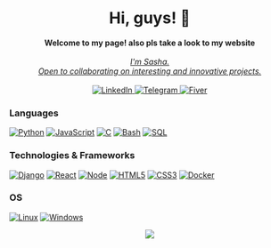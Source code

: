 <h1 align="center">Hi, guys! 👋 </h1>
  
<p align="center">
    <b>Welcome to my page! also pls take a look to my website <a href="https://smikayel.com"></b><br><br>
    <i>
        I'm Sasha.<br>
        Open to collaborating on interesting and innovative projects.<br>
    </i><br>
    <a href="https://www.linkedin.com/in/smikayel">
        <img src="https://img.shields.io/badge/LinkedIn-blue?style=flat-square&logo=linkedin" alt="LinkedIn">
    </a>
    <a href="https://t.me/smikayel">
        <img src="https://img.shields.io/badge/telegram-blue?style=flat-square&logo=telegram" alt="Telegram">
    </a>
    <a href="https://fiverr.com/sash_mikayelyan">
        <img src="https://img.shields.io/badge/Fiver-green?style=flat-square&logo=Fiver" alt="Fiver">
    </a>
</p>
 
### Languages
[![Python](https://img.shields.io/badge/python-black?style=for-the-badge&logo=python)](https://github.com/smikayel)
[![JavaScript](https://img.shields.io/badge/javascript-black?style=for-the-badge&logo=javascript)](https://github.com/smikayel)
[![C](https://img.shields.io/badge/c-black?style=for-the-badge&logo=c)](https://github.com/smikayel)
[![Bash](https://img.shields.io/badge/bash-black?style=for-the-badge&logo=gnu-bash&logoColor=white)](https://github.com/smikayel)
[![SQL](https://img.shields.io/badge/sql-black?style=for-the-badge&logo=mysql)](https://github.com/smikayel)
 
### Technologies & Frameworks
[![Django](https://img.shields.io/badge/django-black?style=for-the-badge&logo=django)](https://github.com/smikayel)
[![React](https://img.shields.io/badge/react-black?style=for-the-badge&logo=react)](https://github.com/smikayel)
[![Node](https://img.shields.io/badge/node-black?style=for-the-badge&logo=Node)](https://github.com/smikayel)
[![HTML5](https://img.shields.io/badge/html5-black?style=for-the-badge&logo=html5)](https://github.com/smikayel)
[![CSS3](https://img.shields.io/badge/css3-black?style=for-the-badge&logo=css3)](https://github.com/smikayel)
[![Docker](https://img.shields.io/badge/docker-black?style=for-the-badge&logo=docker)](https://github.com/smikayel)

### OS
[![Linux](https://img.shields.io/badge/linux-black?style=for-the-badge&logo=Linux)](https://github.com/smikayel)
[![Windows](https://img.shields.io/badge/Windows-black?style=for-the-badge&logo=Windows)](https://github.com/smikayel)


<p align="center">
  <a href="https://github.com/smikayel">
    <img src="https://komarev.com/ghpvc/?username=wervlad&color=blue&style=flat)" />
  </a>
</p>



<!--

- 🔭 I’m currently working on ...
- 🌱 I’m currently learning ...
- 👯 I’m looking to collaborate on ...
- 🤔 I’m looking for help with ...
- 💬 Ask me about ...
- 📫 How to reach me: ...
- 😄 Pronouns: ...
- ⚡ Fun fact: ...
-->


